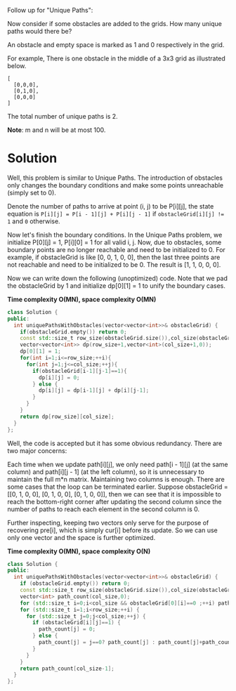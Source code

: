 Follow up for "Unique Paths":

Now consider if some obstacles are added to the grids. How many unique paths would there be?

An obstacle and empty space is marked as 1 and 0 respectively in the grid.

For example,
There is one obstacle in the middle of a 3x3 grid as illustrated below.

```
[
  [0,0,0],
  [0,1,0],
  [0,0,0]
]
```

The total number of unique paths is 2.

__Note__: m and n will be at most 100.
  

# Solution
  
  
Well, this problem is similar to Unique Paths. The introduction of obstacles only changes the boundary conditions and make some points unreachable (simply set to 0).

Denote the number of paths to arrive at point (i, j) to be P[i][j], the state equation is ```P[i][j] = P[i - 1][j] + P[i][j - 1]``` if ```obstacleGrid[i][j] != 1``` and ```0``` otherwise.

Now let's finish the boundary conditions. In the Unique Paths problem, we initialize P[0][j] = 1, P[i][0] = 1 for all valid i, j. Now, due to obstacles, some boundary points are no longer reachable and need to be initialized to 0. For example, if obstacleGrid is like [0, 0, 1, 0, 0], then the last three points are not reachable and need to be initialized to be 0. The result is [1, 1, 0, 0, 0].

Now we can write down the following (unoptimized) code. Note that we pad the obstacleGrid by 1 and initialize dp[0][1] = 1 to unify the boundary cases.  

__Time complexity O(MN), space complexity O(MN)__  
  
```cpp
class Solution {
public:
  int uniquePathsWithObstacles(vector<vector<int>>& obstacleGrid) {
    if(obstacleGrid.empty()) return 0;
    const std::size_t row_size(obstacleGrid.size()),col_size(obstacleGrid[0].size());
    vector<vector<int>> dp(row_size+1,vector<int>(col_size+1,0));
    dp[0][1] = 1;
    for(int i=1;i<=row_size;++i){
      for(int j=1;j<=col_size;++j){
        if(obstacleGrid[i-1][j-1]==1){
          dp[i][j] = 0;
        } else {
          dp[i][j] = dp[i-1][j] + dp[i][j-1];
        }
      }
    }
    return dp[row_size][col_size];
  }
};
```
Well, the code is accepted but it has some obvious redundancy. There are two major concerns:

Each time when we update path[i][j], we only need path[i - 1][j] (at the same column) and path[i][j - 1] (at the left column), so it is unnecessary to maintain the full m*n matrix. Maintaining two columns is enough.
There are some cases that the loop can be terminated earlier. Suppose obstacleGrid = [[0, 1, 0, 0], [0, 1, 0, 0], [0, 1, 0, 0]], then we can see that it is impossible to reach the bottom-right corner after updating the second column since the number of paths to reach each element in the second column is 0.

Further inspecting, keeping two vectors only serve for the purpose of recovering pre[i], which is simply cur[i] before its update. So we can use only one vector and the space is further optimized.  
  
__Time complexity O(MN), space complexity O(N)__
 
  
```cpp
class Solution {
public:
  int uniquePathsWithObstacles(vector<vector<int>>& obstacleGrid) {
    if (obstacleGrid.empty()) return 0;
    const std::size_t row_size(obstacleGrid.size()),col_size(obstacleGrid[0].size());
    vector<int> path_count(col_size,0);
    for (std::size_t i=0;i<col_size && obstacleGrid[0][i]==0 ;++i) path_count[i] = 1;
    for (std::size_t i=1;i<row_size;++i) {
      for (std::size_t j=0;j<col_size;++j) {
        if (obstacleGrid[i][j]==1) {
          path_count[j] = 0;
        } else {
          path_count[j] = j==0? path_count[j] : path_count[j]+path_count[j-1] ;
        }
      }
    }
    return path_count[col_size-1];
  }
};
```
